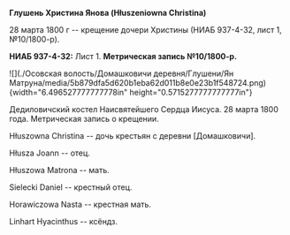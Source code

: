 **Глушень Христина Янова (Hłuszeniowna Christina)**

28 марта 1800 г -- крещение дочери Христины (НИАБ 937-4-32, лист 1,
№10/1800-р).

**НИАБ 937-4-32:** Лист 1. **Метрическая запись №10/1800-р.**

![](./Осовская волость/Домашковичи деревня/Глушени/Ян Матруна/media/5b879dfa5d620b1eba62d011b8e0e23b1f548724.png){width="6.496527777777778in"
height="0.5715277777777777in"}

Дедиловичский костел Наисвятейшего Сердца Иисуса. 28 марта 1800 года.
Метрическая запись о крещении.

Hłuszowna Christina -- дочь крестьян с деревни \[Домашковичи\].

Hłusza Joann -- отец.

Hłuszowa Matrona -- мать.

Sielecki Daniel -- крестный отец.

Horawiczowa Nasta -- крестная мать.

Linhart Hyacinthus -- ксёндз.
